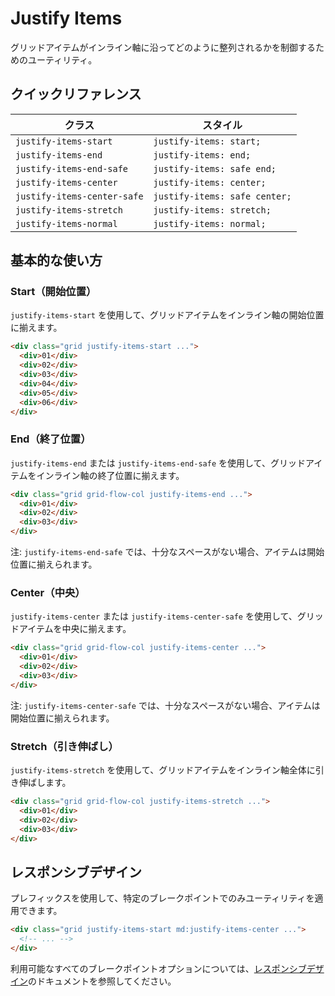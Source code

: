 # Justify Items

グリッドアイテムがインライン軸に沿ってどのように整列されるかを制御するためのユーティリティ。

## クイックリファレンス

| クラス | スタイル |
|-------|--------|
| `justify-items-start` | `justify-items: start;` |
| `justify-items-end` | `justify-items: end;` |
| `justify-items-end-safe` | `justify-items: safe end;` |
| `justify-items-center` | `justify-items: center;` |
| `justify-items-center-safe` | `justify-items: safe center;` |
| `justify-items-stretch` | `justify-items: stretch;` |
| `justify-items-normal` | `justify-items: normal;` |

## 基本的な使い方

### Start（開始位置）

`justify-items-start` を使用して、グリッドアイテムをインライン軸の開始位置に揃えます。

```html
<div class="grid justify-items-start ...">
  <div>01</div>
  <div>02</div>
  <div>03</div>
  <div>04</div>
  <div>05</div>
  <div>06</div>
</div>
```

### End（終了位置）

`justify-items-end` または `justify-items-end-safe` を使用して、グリッドアイテムをインライン軸の終了位置に揃えます。

```html
<div class="grid grid-flow-col justify-items-end ...">
  <div>01</div>
  <div>02</div>
  <div>03</div>
</div>
```

注: `justify-items-end-safe` では、十分なスペースがない場合、アイテムは開始位置に揃えられます。

### Center（中央）

`justify-items-center` または `justify-items-center-safe` を使用して、グリッドアイテムを中央に揃えます。

```html
<div class="grid grid-flow-col justify-items-center ...">
  <div>01</div>
  <div>02</div>
  <div>03</div>
</div>
```

注: `justify-items-center-safe` では、十分なスペースがない場合、アイテムは開始位置に揃えられます。

### Stretch（引き伸ばし）

`justify-items-stretch` を使用して、グリッドアイテムをインライン軸全体に引き伸ばします。

```html
<div class="grid grid-flow-col justify-items-stretch ...">
  <div>01</div>
  <div>02</div>
  <div>03</div>
</div>
```

## レスポンシブデザイン

プレフィックスを使用して、特定のブレークポイントでのみユーティリティを適用できます。

```html
<div class="grid justify-items-start md:justify-items-center ...">
  <!-- ... -->
</div>
```

利用可能なすべてのブレークポイントオプションについては、[レスポンシブデザイン](/docs/responsive-design)のドキュメントを参照してください。

